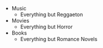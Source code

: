 - Music
  - Everything but Reggaeton 
- Movies
  - Everything but Horror
- Books
  - Everything but Romance Novels   
